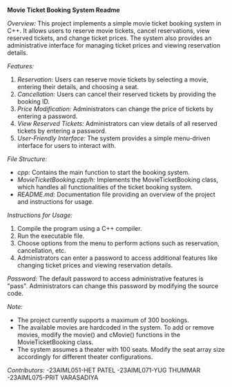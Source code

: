 **Movie Ticket Booking System Readme**

*Overview:*
This project implements a simple movie ticket booking system in C++. It allows users to reserve movie tickets, cancel reservations, view reserved tickets, and change ticket prices. The system also provides an administrative interface for managing ticket prices and viewing reservation details.

*Features:*
1. *Reservation:* Users can reserve movie tickets by selecting a movie, entering their details, and choosing a seat.
2. *Cancellation:* Users can cancel their reserved tickets by providing the booking ID.
3. *Price Modification:* Administrators can change the price of tickets by entering a password.
4. *View Reserved Tickets:* Administrators can view details of all reserved tickets by entering a password.
5. *User-Friendly Interface:* The system provides a simple menu-driven interface for users to interact with.

*File Structure:*
- *cpp:* Contains the main function to start the booking system.
- *MovieTicketBooking.cpp/h:* Implements the MovieTicketBooking class, which handles all functionalities of the ticket booking system.
- *README.md:* Documentation file providing an overview of the project and instructions for usage.

*Instructions for Usage:*
1. Compile the program using a C++ compiler.
2. Run the executable file.
3. Choose options from the menu to perform actions such as reservation, cancellation, etc.
4. Administrators can enter a password to access additional features like changing ticket prices and viewing reservation details.

*Password:*
The default password to access administrative features is "pass". Administrators can change this password by modifying the source code.

*Note:*
- The project currently supports a maximum of 300 bookings.
- The available movies are hardcoded in the system. To add or remove movies, modify the movie() and cMovie() functions in the MovieTicketBooking class.
- The system assumes a theater with 100 seats. Modify the seat array size accordingly for different theater configurations.

*Contributors:*
-23AIML051-HET PATEL
-23AIML071-YUG THUMMAR
-23AIML075-PRIT VARASADIYA


